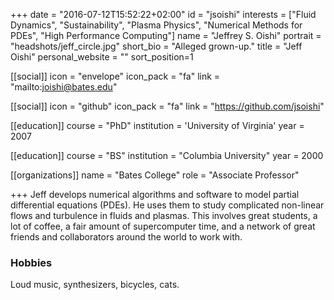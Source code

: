 +++
date = "2016-07-12T15:52:22+02:00"
id = "jsoishi"
interests = ["Fluid Dynamics", "Sustainability", "Plasma Physics", "Numerical Methods for PDEs", "High Performance Computing"]
name = "Jeffrey S. Oishi"
portrait = "headshots/jeff_circle.jpg"
short_bio = "Alleged grown-up."
title = "Jeff Oishi"
personal_website = ""
sort_position=1

[[social]]
    icon = "envelope"
    icon_pack = "fa"
    link = "mailto:joishi@bates.edu"

[[social]]
    icon = "github"
    icon_pack = "fa"
    link = "https://github.com/jsoishi"

[[education]]
    course = "PhD"
    institution = 'University of Virginia'
    year = 2007

[[education]]
    course = "BS"
    institution = "Columbia University"
    year = 2000


[[organizations]]
    name = "Bates College"
    role = "Associate Professor"

+++ 
Jeff develops numerical algorithms and software to model partial differential equations (PDEs). He uses them to study complicated non-linear flows and turbulence in fluids and plasmas. This involves great students, a lot of coffee, a fair amount of supercomputer time, and a network of great friends and collaborators around the world to work with.

### Hobbies
Loud music, synthesizers, bicycles, cats. 
